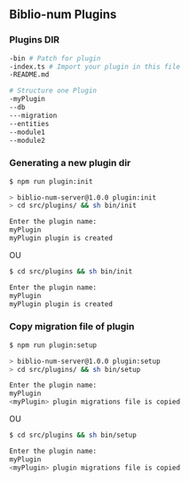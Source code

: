 ## Biblio-num Plugins

### Plugins DIR
```bash
-bin # Patch for plugin
-index.ts # Import your plugin in this file
-README.md

# Structure one Plugin
-myPlugin
--db
---migration
--entities
--module1
--module2
```

### Generating a new plugin dir
```bash
$ npm run plugin:init

> biblio-num-server@1.0.0 plugin:init
> cd src/plugins/ && sh bin/init

Enter the plugin name:
myPlugin
myPlugin plugin is created
```
OU
```bash
$ cd src/plugins && sh bin/init

Enter the plugin name:
myPlugin
myPlugin plugin is created
```


### Copy migration file of plugin
```bash
$ npm run plugin:setup

> biblio-num-server@1.0.0 plugin:setup
> cd src/plugins/ && sh bin/setup

Enter the plugin name:
myPlugin
<myPlugin> plugin migrations file is copied
```
OU
```bash
$ cd src/plugins && sh bin/setup

Enter the plugin name:
myPlugin
<myPlugin> plugin migrations file is copied
```